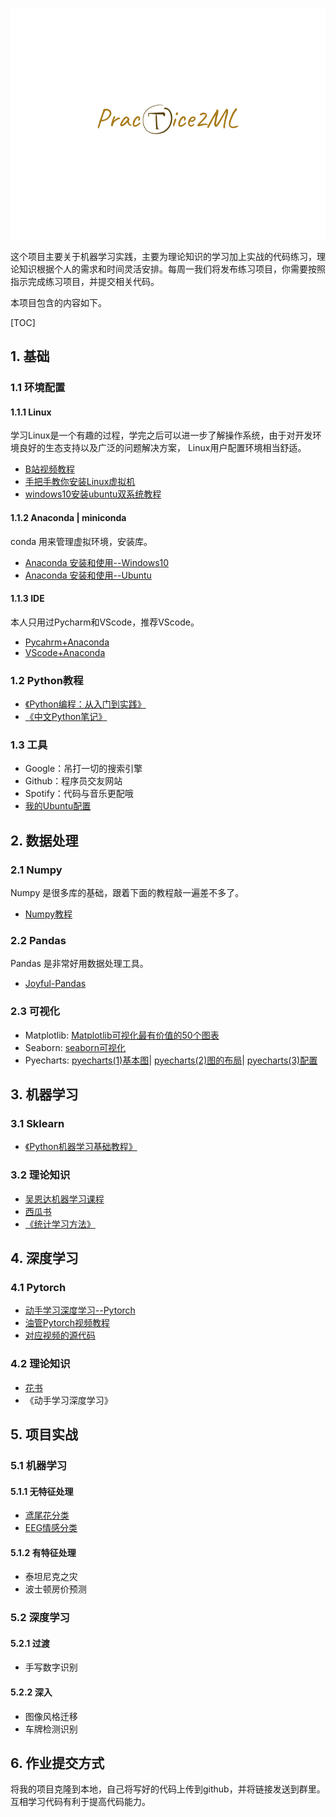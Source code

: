 ![](./pic/logo.png)

这个项目主要关于机器学习实践，主要为理论知识的学习加上实战的代码练习，理论知识根据个人的需求和时间灵活安排。每周一我们将发布练习项目，你需要按照指示完成练习项目，并提交相关代码。

本项目包含的内容如下。

[TOC]

## 1. 基础


### 1.1 环境配置

#### 1.1.1 Linux

学习Linux是一个有趣的过程，学完之后可以进一步了解操作系统，由于对开发环境良好的生态支持以及广泛的问题解决方案， Linux用户配置环境相当舒适。

- [B站视频教程](https://www.bilibili.com/video/BV1mW411i7Qf?from=search&seid=3369310834584723371)
- [手把手教你安装Linux虚拟机](https://zhuanlan.zhihu.com/p/41940739)
- [windows10安装ubuntu双系统教程](https://www.cnblogs.com/masbay/p/10745170.html)

#### 1.1.2 Anaconda | miniconda

conda 用来管理虚拟环境，安装库。

- [Anaconda 安装和使用--Windows10](https://www.cnblogs.com/hichens/p/12258831.html)
- [Anaconda 安装和使用--Ubuntu](https://zhuanlan.zhihu.com/p/36053560)

#### 1.1.3 IDE

本人只用过Pycharm和VScode，推荐VScode。

- [Pycahrm+Anaconda](https://www.cnblogs.com/yuxuefeng/p/9235431.html)
- [VScode+Anaconda](https://blog.csdn.net/u013187057/article/details/83418425)

### 1.2 Python教程

- [《Python编程：从入门到实践》](https://github.com/LSayhi/Python/blob/master/Python%E7%BC%96%E7%A8%8B%EF%BC%9A%E4%BB%8E%E5%85%A5%E9%97%A8%E5%88%B0%E5%AE%9E%E8%B7%B5.pdf)
- [《中文Python笔记》](https://github.com/lijin-THU/notes-python)


### 1.3 工具

- Google：吊打一切的搜索引擎
- Github：程序员交友网站
- Spotify：代码与音乐更配哦
- [我的Ubuntu配置](https://www.cnblogs.com/hichens/p/13870069.html)

## 2. 数据处理

### 2.1 Numpy

Numpy 是很多库的基础，跟着下面的教程敲一遍差不多了。

- [Numpy教程](https://github.com/lijin-THU/notes-python/tree/master/03-numpy)

### 2.2 Pandas

Pandas 是非常好用数据处理工具。

- [Joyful-Pandas](https://github.com/datawhalechina/joyful-pandas)

### 2.3 可视化

- Matplotlib: [Matplotlib可视化最有价值的50个图表](https://www.jiqizhixin.com/articles/2019-01-15-11)
- Seaborn: [seaborn可视化](https://www.cnblogs.com/hichens/p/13295559.html)
- Pyecharts: [pyecharts(1)基本图](https://www.cnblogs.com/hichens/p/13531749.html)| [pyecharts(2)图的布局](https://www.cnblogs.com/hichens/p/13532017.html)| [pyecharts(3)配置](https://www.cnblogs.com/hichens/p/13533802.html)

## 3. 机器学习

### 3.1 Sklearn

- [《Python机器学习基础教程》](https://github.com/pudongqi/Introduction-to-Machine-Learning-with-Python/blob/master/Python%E6%9C%BA%E5%99%A8%E5%AD%A6%E4%B9%A0%E5%9F%BA%E7%A1%80%E6%95%99%E7%A8%8B.pdf)

### 3.2 理论知识

- [吴恩达机器学习课程](https://www.bilibili.com/video/BV164411b7dx?from=search&seid=13151362994692254063)
- [西瓜书](https://github.com/Mikoto10032/DeepLearning/blob/master/books/%E6%9C%BA%E5%99%A8%E5%AD%A6%E4%B9%A0%E5%91%A8%E5%BF%97%E5%8D%8E.pdf)
- [《统计学习方法》](https://github.com/yuanliangding/books/blob/master/%E8%AE%A1%E7%AE%97%E6%9C%BA-%E4%BA%BA%E5%B7%A5%E6%99%BA%E8%83%BD-%E6%9C%BA%E5%99%A8%E5%AD%A6%E4%B9%A0/%E7%BB%9F%E8%AE%A1%E5%AD%A6%E4%B9%A0%E6%96%B9%E6%B3%95(%E6%9D%8E%E8%88%AA).pdf)

## 4. 深度学习

### 4.1 Pytorch

- [动手学习深度学习--Pytorch](https://github.com/ShusenTang/Dive-into-DL-PyTorch)
- [油管Pytorch视频教程](https://www.youtube.com/playlist?list=PLhhyoLH6IjfxeoooqP9rhU3HJIAVAJ3Vz)
- [对应视频的源代码](https://github.com/aladdinpersson/Machine-Learning-Collection)

### 4.2 理论知识

- [花书](https://github.com/exacity/deeplearningbook-chinese/releases/download/v0.5-beta/dlbook_cn_v0.5-beta.pdf)
- 《动手学习深度学习》

## 5. 项目实战

### 5.1 机器学习

#### 5.1.1 无特征处理

- [鸢尾花分类](./week1/iris)
- [EEG情感分类](./week1/EEG)

#### 5.1.2 有特征处理

- 泰坦尼克之灾
-  波士顿房价预测

### 5.2 深度学习

#### 5.2.1 过渡

- 手写数字识别

#### 5.2.2 深入

- 图像风格迁移
- 车牌检测识别

## 6. 作业提交方式

将我的项目克隆到本地，自己将写好的代码上传到github，并将链接发送到群里。互相学习代码有利于提高代码能力。